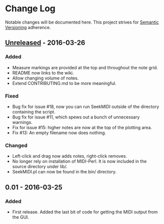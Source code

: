 # Change Log
Notable changes will be documented here. This project strives for [Semantic Versioning](http://semver.org/) adherence.

## [Unreleased] - 2016-03-26
### Added
- Measure markings are provided at the top and throughout the note grid.
- README now links to the wiki.
- Allow changing volume of notes.
- Extend CONTRIBUTING.md to be more meaningful.
### Fixed
- Bug fix for issue #18, now you can run SeekMIDI outside of the directory containing the script.
- Bug fix for issue #11, which spews out a bunch of unnecessary warnings.
- Fix for issue #15: higher notes are now at the top of the plotting area.
- Fix #13: An empty filename now does nothing.
### Changed
- Left-click and drag now adds notes, right-click removes.
- No longer rely on installation of MIDI-Perl. It is now included in the source directory under lib/.
- SeekMIDI.pl can now be found in the bin/ directory.

## 0.01 - 2016-03-25
### Added
- First release. Added the last bit of code for getting the MIDI output from the GUI.

[Unreleased]: https://github.com/oldtechaa/SeekMIDI/compare/v0.1.0...HEAD
